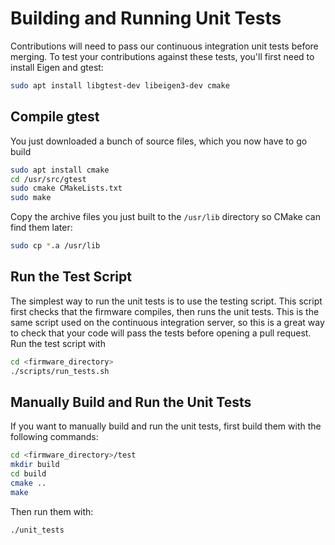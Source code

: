 # Building and Running Unit Tests

Contributions will need to pass our continuous integration unit tests before merging. To test your contributions against these tests, you'll first need to install Eigen and gtest:

``` bash
sudo apt install libgtest-dev libeigen3-dev cmake
```

## Compile gtest
You just downloaded a bunch of source files, which you now have to go build

``` bash
sudo apt install cmake
cd /usr/src/gtest
sudo cmake CMakeLists.txt
sudo make
```

Copy the archive files you just built to the `/usr/lib` directory so CMake can find them later:

``` bash
sudo cp *.a /usr/lib
```

## Run the Test Script

The simplest way to run the unit tests is to use the testing script.
This script first checks that the firmware compiles, then runs the unit tests.
This is the same script used on the continuous integration server, so this is a great way to check that your code will pass the tests before opening a pull request.
Run the test script with

```bash
cd <firmware_directory>
./scripts/run_tests.sh
```

## Manually Build and Run the Unit Tests

If you want to manually build and run the unit tests, first build them with the following commands:

``` bash
cd <firmware_directory>/test
mkdir build
cd build
cmake ..
make
```

Then run them with:

``` bash
./unit_tests
```

